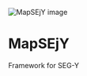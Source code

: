 ![MapSEjY image](https://github.com/wenbody/MapSEjY/raw/master/icon.png)
# MapSEjY
Framework for SEG-Y 
